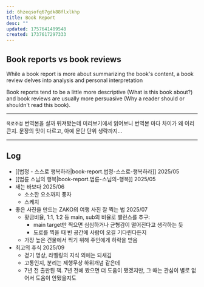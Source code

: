 ```yaml
---
id: 6hzeqsofq67gdk88flxlkhp
title: Book Report
desc: ""
updated: 1757641409548
created: 1737617297333
---
```


## Book reports vs book reviews

While a book report is more about summarizing the book's content, a book review delves into analysis and personal interpretation

Book reports tend to be a little more descriptive (What is this book about?) and book reviews are usually more persuasive (Why a reader should or shouldn't read this book).

---

`목로주점` 번역본을 살까 뒤져봤는데 미리보기에서 읽어보니 번역본 마다 차이가 왜 이리 큰지.
문장의 맛이 다르고, 아예 문단 단위 생략까지...

---

## Log

- [[법정 - 스스로 행복하라|book-report.법정-스스로-행복하라]] 2025/05
- [[법륜 스님의 행복|book-report.법륜-스님의-행복]] 2025/05
- 새는 바보다 2025/06
  - 소소한 요소까지 풍자
  - 스케치
- 좋은 사진을 만드는 ZAKO의 여행 사진 잘 찍는 법 2025/07
  - 황금비율, 1:1, 1:2 등 main, sub의 비율로 밸런스를 추구:
    - main target만 찍으면 심심하거나 균형감이 떨어진다고 생각하는 듯
    - 도로를 찍을 때 빈 공간에 사람이 오길 기다린다든지
  - 가장 높은 건물에서 찍기 위해 주인에게 허락을 받음
- 최고의 휴식 2025/09
  - 걷기 명상, 라벨링의 지식 외에는 되새김
  - 고통인지, 분리는 제행무상 하위개념 같은데
  - 7년 전 출판된 책. 7년 전에 봤으면 더 도움이 됐겠지만, 그 때는 관심이 별로 없어서 도움이 안됐을지도
